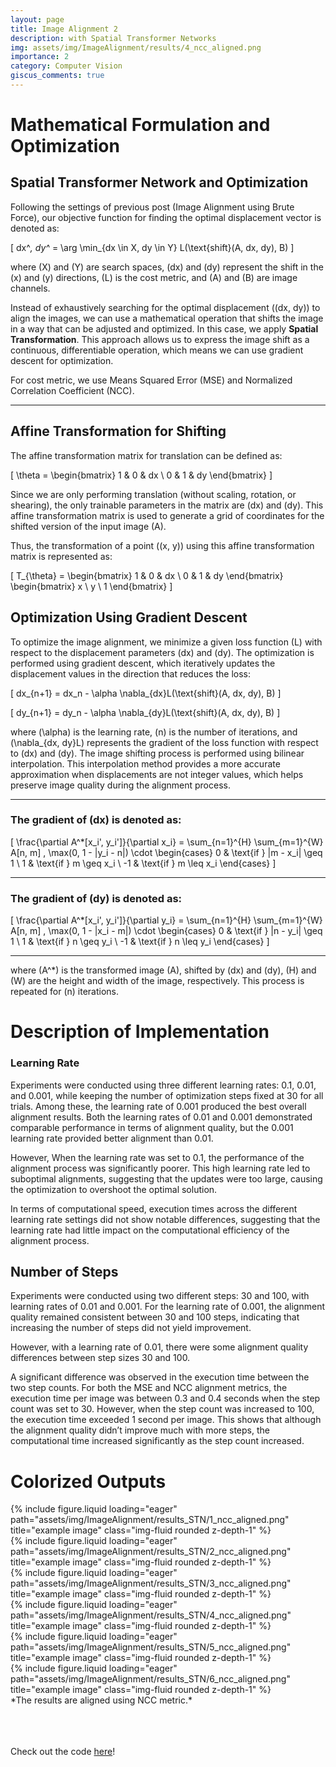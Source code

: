 ```yaml
---
layout: page
title: Image Alignment 2
description: with Spatial Transformer Networks
img: assets/img/ImageAlignment/results/4_ncc_aligned.png
importance: 2
category: Computer Vision
giscus_comments: true
---
```


# Mathematical Formulation and Optimization

## Spatial Transformer Network and Optimization
Following the settings of previous post (Image Alignment using Brute Force), our objective function for finding the optimal displacement vector is denoted as:

\[
dx^*, dy^* = \arg \min_{dx \in X, dy \in Y} L(\text{shift}(A, dx, dy), B)
\]

where \(X\) and \(Y\) are search spaces, \(dx\) and \(dy\) represent the shift in the \(x\) and \(y\) directions, \(L\) is the cost metric, and \(A\) and \(B\) are image channels.

Instead of exhaustively searching for the optimal displacement \((dx, dy)\) to align the images, we can use a mathematical operation that shifts the image in a way that can be adjusted and optimized. In this case, we apply **Spatial Transformation**. This approach allows us to express the image shift as a continuous, differentiable operation, which means we can use gradient descent for optimization.

For cost metric, we use Means Squared Error (MSE) and Normalized Correlation Coefficient (NCC).

---

## Affine Transformation for Shifting

The affine transformation matrix for translation can be defined as:

\[
\theta = 
\begin{bmatrix}
1 & 0 & dx \\
0 & 1 & dy
\end{bmatrix}
\]

Since we are only performing translation (without scaling, rotation, or shearing), the only trainable parameters in the matrix are \(dx\) and \(dy\). This affine transformation matrix is used to generate a grid of coordinates for the shifted version of the input image \(A\).

Thus, the transformation of a point \((x, y)\) using this affine transformation matrix is represented as:

\[
T_{\theta} =
\begin{bmatrix}
1 & 0 & dx \\
0 & 1 & dy
\end{bmatrix}
\begin{bmatrix}
x \\
y \\
1
\end{bmatrix}
\]

## Optimization Using Gradient Descent

To optimize the image alignment, we minimize a given loss function \(L\) with respect to the displacement parameters \(dx\) and \(dy\). The optimization is performed using gradient descent, which iteratively updates the displacement values in the direction that reduces the loss:

\[
dx_{n+1} = dx_n - \alpha \nabla_{dx}L(\text{shift}(A, dx, dy), B)
\]

\[
dy_{n+1} = dy_n - \alpha \nabla_{dy}L(\text{shift}(A, dx, dy), B)
\]

where \(\alpha\) is the learning rate, \(n\) is the number of iterations, and \(\nabla_{dx, dy}L\) represents the gradient of the loss function with respect to \(dx\) and \(dy\). The image shifting process is performed using bilinear interpolation. This interpolation method provides a more accurate approximation when displacements are not integer values, which helps preserve image quality during the alignment process.

---

### The gradient of \(dx\) is denoted as:

\[
\frac{\partial A^*[x_i', y_i']}{\partial x_i} = \sum_{n=1}^{H} \sum_{m=1}^{W} A[n, m] \, \max(0, 1 - |y_i - n|) \cdot 
\begin{cases} 
0 & \text{if } |m - x_i| \geq 1 \\
1 & \text{if } m \geq x_i \\
-1 & \text{if } m \leq x_i 
\end{cases}
\]

---

### The gradient of \(dy\) is denoted as:

\[
\frac{\partial A^*[x_i', y_i']}{\partial y_i} = \sum_{n=1}^{H} \sum_{m=1}^{W} A[n, m] \, \max(0, 1 - |x_i - m|) \cdot 
\begin{cases} 
0 & \text{if } |n - y_i| \geq 1 \\
1 & \text{if } n \geq y_i \\
-1 & \text{if } n \leq y_i 
\end{cases}
\]

---

where \(A^*\) is the transformed image \(A\), shifted by \(dx\) and \(dy\), \(H\) and \(W\) are the height and width of the image, respectively. This process is repeated for \(n\) iterations.


# Description of Implementation

### Learning Rate

Experiments were conducted using three different learning rates: 0.1, 0.01, and 0.001, while keeping the number of optimization steps fixed at 30 for all trials. Among these, the learning rate of 0.001 produced the best overall alignment results. Both the learning rates of 0.01 and 0.001 demonstrated comparable performance in terms of alignment quality, but the 0.001 learning rate provided better alignment than 0.01.

However, When the learning rate was set to 0.1, the performance of the alignment process was significantly poorer. This high learning rate led to suboptimal alignments, suggesting that the updates were too large, causing the optimization to overshoot the optimal solution.

In terms of computational speed, execution times across the different learning rate settings did not show notable
differences, suggesting that the learning rate had little impact on the computational efficiency of
the alignment process.

## Number of Steps

Experiments were conducted using two different steps: 30 and 100, with learning rates of 0.01 and 0.001. For the learning rate of 0.001, the alignment quality remained consistent between 30 and 100 steps, indicating that increasing the number of steps did not yield improvement.

However, with a learning rate of 0.01, there were some alignment quality differences between step sizes 30 and 100.

A significant difference was observed in the execution time between the two step counts. For both the MSE and NCC alignment metrics, the execution time per image was between 0.3 and 0.4 seconds when the step count was set to 30. However, when the step count was increased to 100, the execution time exceeded 1 second per image. This shows that although the alignment quality didn’t improve much with more steps, the computational time increased significantly as the step count increased.

# Colorized Outputs

<div class="row">
    <div class="col-sm mt-3 mt-md-0">
        {% include figure.liquid loading="eager" path="assets/img/ImageAlignment/results_STN/1_ncc_aligned.png" title="example image" class="img-fluid rounded z-depth-1" %}
    </div>
    <div class="col-sm mt-3 mt-md-0">
        {% include figure.liquid loading="eager" path="assets/img/ImageAlignment/results_STN/2_ncc_aligned.png" title="example image" class="img-fluid rounded z-depth-1" %}
    </div>
    <div class="col-sm mt-3 mt-md-0">
        {% include figure.liquid loading="eager" path="assets/img/ImageAlignment/results_STN/3_ncc_aligned.png"  title="example image" class="img-fluid rounded z-depth-1" %}
    </div>
</div>

<div class="row">
    <div class="col-sm mt-3 mt-md-0">
        {% include figure.liquid loading="eager" path="assets/img/ImageAlignment/results_STN/4_ncc_aligned.png" title="example image" class="img-fluid rounded z-depth-1" %}
    </div>
    <div class="col-sm mt-3 mt-md-0">
        {% include figure.liquid loading="eager" path="assets/img/ImageAlignment/results_STN/5_ncc_aligned.png"  title="example image" class="img-fluid rounded z-depth-1" %}
    </div>
    <div class="col-sm mt-3 mt-md-0">
        {% include figure.liquid loading="eager" path="assets/img/ImageAlignment/results_STN/6_ncc_aligned.png"  title="example image" class="img-fluid rounded z-depth-1" %}
    </div>
</div>
*The results are aligned using NCC metric.*

<br><br><br>
Check out the code <a href="https://github.com/dayoonsuh/Image-Alignment">here</a>!